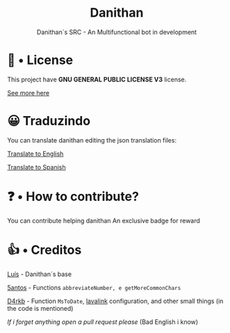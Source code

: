 <div align="center">

<h1>Danithan</h1>
 Danithan´s SRC - An Multifunctional bot in development
</div>

# 🍕 • License
This project have **GNU GENERAL PUBLIC LICENSE V3** license.

[See more here](https://github.com/Danithan/DanithanBot/blob/master/LICENSE)  

# 😀 Traduzindo 
You can translate danithan editing the json translation files:

[Translate to English](https://github.com/CanasDev/Danithan/tree/master/src/lang/en)

[Translate to Spanish](https://github.com/CanasDev/Danithan/tree/master/src/lang/es)

# ❓ • How to contribute?
You can contribute helping danithan
An exclusive badge for reward


# 👍 • Creditos 
[Luís](https://github.com/MrSannyY) - Danithan´s base

[5antos](https://github.com/5antos) - Functions `abbreviateNumber, e getMoreCommonChars`

[D4rkb](https://github.com/davidffa) - Function `MsToDate`, [lavalink](https://www.notion.so/Heroku-Lavalink-35a42e309e84419b9958f77bd9e7359f) configuration, and other small things (in the code is mentioned)

_If i forget anything open a pull request please_
(Bad English i know)
